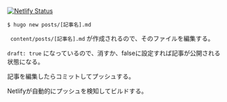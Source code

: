 ##

[![Netlify Status](https://api.netlify.com/api/v1/badges/f54a810e-f4c0-488f-a321-9e192b4f2798/deploy-status)](https://app.netlify.com/sites/relaxed-sinoussi-30c0cf/deploys)

```
$ hugo new posts/[記事名].md
```

` content/posts/[記事名].md` が作成されるので、そのファイルを編集する。

`draft: true` になっているので、消すか、falseに設定すれば記事が公開される状態になる。

記事を編集したらコミットしてプッシュする。

Netlifyが自動的にプッシュを検知してビルドする。
